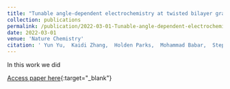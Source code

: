 ```yaml
---
title: "Tunable angle-dependent electrochemistry at twisted bilayer graphene with moiré flat bands"
collection: publications
permalink: /publication/2022-03-01-Tunable-angle-dependent-electrochemistry-at-twisted-bilayer-graphene-with-moir-flat-bands
date: 2022-03-01
venue: 'Nature Chemistry'
citation: ' Yun Yu,  Kaidi Zhang,  Holden Parks,  Mohammad Babar,  Stephen Carr,  Isaac Craig,  Madeline Van,  Artur Lyssenko,  Takashi Taniguchi,  Kenji Watanabe,  Venkatasubramanian Viswanathan,  D. Bediako, &quot;Tunable angle-dependent electrochemistry at twisted bilayer graphene with moiré flat bands.&quot; Nature Chemistry, 2022.'
---
```

In this work we did 

[Access paper here](https://www.nature.com/articles/s41557-021-00865-1){:target="_blank"}
